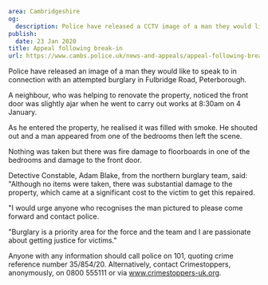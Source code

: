 ```yaml
area: Cambridgeshire
og:
  description: Police have released a CCTV image of a man they would like to speak to in connection with an attempted burglary in Fulbridge Road, Peterborough.
publish:
  date: 23 Jan 2020
title: Appeal following break-in
url: https://www.cambs.police.uk/news-and-appeals/appeal-following-break-in-in-Peterborough
```

Police have released an image of a man they would like to speak to in connection with an attempted burglary in Fulbridge Road, Peterborough.

A neighbour, who was helping to renovate the property, noticed the front door was slightly ajar when he went to carry out works at 8:30am on 4 January.

As he entered the property, he realised it was filled with smoke. He shouted out and a man appeared from one of the bedrooms then left the scene.

Nothing was taken but there was fire damage to floorboards in one of the bedrooms and damage to the front door.

Detective Constable, Adam Blake, from the northern burglary team, said: "Although no items were taken, there was substantial damage to the property, which came at a significant cost to the victim to get this repaired.

"I would urge anyone who recognises the man pictured to please come forward and contact police.

"Burglary is a priority area for the force and the team and I are passionate about getting justice for victims."

Anyone with any information should call police on 101, quoting crime reference number 35/854/20. Alternatively, contact Crimestoppers, anonymously, on 0800 555111 or via www.crimestoppers-uk.org.
